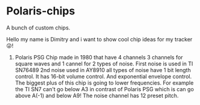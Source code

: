 # Polaris-chips
A bunch of custom chips.

Hello my name is Dimitry and i want to show cool chip ideas for my tracker 😜!
1. Polaris PSG
Chip made in 1980 that have 4 channels
3 channels for square waves and 1 cannel
for 2 types of noise. First noise is used in TI SN76489 2nd noise used in AY8910 all types of noise have 1 bit length control.
It has 16-bit volume control. And exponential envelope control.
The biggest plus of this chip is
going to lower frequencies. For example the TI SN7 can't go below
A3 in contrast of Polaris PSG which is can go above A(-1) and below A9!
The noise channel has 12 preset pitch.
